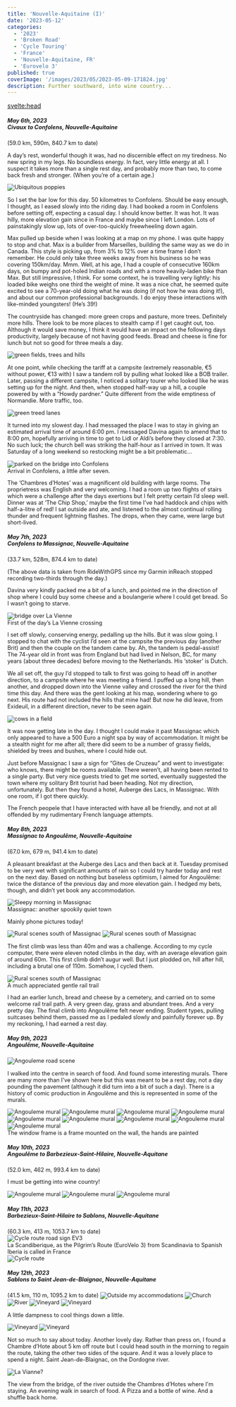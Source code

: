 ```yaml
---
title: 'Nouvelle-Aquitaine (I)'
date: '2023-05-12'
categories:
  - '2023'
  - 'Broken Road'
  - 'Cycle Touring'
  - 'France'
  - 'Nouvelle-Aquitaine, FR'
  - 'Eurovelo 3'
published: true
coverImage: '/images/2023/05/2023-05-09-171824.jpg'
description: Further southward, into wine country...
---
```


<svelte:head>

<title>
2023 Nouvelle-Aquitaine
</title>
</svelte:head>

<script>
	import Img from '$lib/components/Img.svelte' 
    import DayCardHGroup from '$lib/components/DayCardHGroup.svelte' 
    import FormattedDate from '$lib/components/FormattedDate.svelte'
</script>

<section class="card">
  <h5>
  	May 6th, 2023
  	<br /> Civaux to Confolens, Nouvelle-Aquitaine
  </h5>
  (59.0 km, 590m, 840.7 km to date)

   <p> 
    A day’s rest, wonderful though it was, had no discernible effect on my tiredness. No new spring in my legs. No boundless energy. In fact, very little energy at all. I suspect it takes more than a single rest day, and probably more than two, to come back fresh and stronger. (When you’re of a certain age.)
   </p>
    <img alt="Ubiquitous poppies" src="/images/2023/05/2023-05-06-111416.jpg" />
    <p>So I set the bar low for this day. 50 kilometres to Confolens. Should be easy enough, I thought, as I eased slowly into the riding day. I had booked a room in Confolens before setting off, expecting a casual day. I should know better. It was hot. It was hilly, more elevation gain since in France and maybe since I left London. Lots of painstakingly slow up, lots of over-too-quickly freewheeling down again.
    </p>
    <p>Max pulled up beside when I was looking at a map on my phone. I was quite happy to stop and chat. Max is a builder from Marseilles, building the same way as we do in Canada. This style is picking up, from 3% to 12% over a time frame I don’t remember. He could only take three weeks away from his business so he was covering 150km/day. Mmm. Well, at his age, I had a couple of consecutive 160km days, on bumpy and pot-holed Indian roads and with a more heavily-laden bike than Max. But still impressive, I think. For some context, he is travelling very lightly: his loaded bike weighs one third the weight of mine. It was a nice chat, he seemed quite excited to see a 70-year-old doing what he was doing (if not how he was doing it!), and about our common professional backgrounds. I do enjoy these interactions with like-minded youngsters! (He’s 39!)
    </p>
    <p>The countryside has changed: more green crops and pasture, more trees. Definitely more hills. There look to be more places to stealth camp if I get caught out, too. Although it would save money, I think it would have an impact on the following days productivity, largely because of not having good feeds. Bread and cheese is fine for lunch but not so good for three meals a day.
    </p>
    <img alt="green fields, trees and hills" src="/images/2023/05/2023-05-06-173049.jpg" />
    <p>At one point, while checking the tariff at a campsite (extremely reasonable, &euro;5 without power, &euro;13 with) I saw a tandem roll by pulling what looked like a BOB trailer. Later, passing a different campsite, I noticed a solitary tourer who looked like he was setting up for the night. And then, when stopped half-way up a hill, a couple powered by with a “Howdy pardner.” Quite different from the wide emptiness of Normandie. More traffic, too.
    </p>
    <img alt="green treed lanes" src="/images/2023/05/2023-05-06-183436.jpg" />
    <p>It turned into my slowest day. I had messaged the place I was to stay in giving an estimated arrival time of around 6:00 pm. I messaged Davina again to amend that to 8:00 pm, hopefully arriving in time to get to Lidl or Aldi’s before they closed at 7:30. No such luck; the church bell was striking the half-hour as I arrived in town. It was Saturday of a long weekend so restocking might be a bit problematic…
    </p>
    <img alt="parked on the bridge into Confolens" src="/images/2023/05/2023-05-06-190839.jpg" />
    <div class="caption">Arrival in Confolens, a little after seven.</div>
    <p>The ‘Chambres d’Hotes’ was a magnificent old building with large rooms. The proprietress was English and very welcoming. I had a room up two flights of stairs which were a challenge after the days exertions but I felt pretty certain I’d sleep well. Dinner was at ‘The Chip Shop,’ maybe the first time I’ve had haddock and chips with half-a-litre of red! I sat outside and ate, and listened to the almost continual rolling thunder and frequent lightning flashes. The drops, when they came, were large but short-lived.
    </p>
</section>

<section class="card">
  <h5>
  	May 7th, 2023
  	<br /> Confolens to Massignac, Nouvelle-Aquitaine
  </h5>
  (33.7 km, 528m, 874.4 km to date)

  <p>(The above data is taken from RideWithGPS since my Garmin inReach stopped recording two-thirds through the day.)
  </p>
  <p>Davina very kindly packed me a bit of a lunch, and pointed me in the direction of shop where I could buy some cheese and a boulangerie where I could get bread. So I wasn’t going to starve.
  </p>
  <img alt="bridge over La Vienne" src="/images/2023/05/2023-05-07-120701.jpg" />
  <div class="caption">First of the day’s La Vienne crossing</div>
  <p>I set off slowly, conserving energy, pedalling up the hills. But it was slow going. I stopped to chat with the cyclist I’d seen at the campsite the previous day (another Brit) and then the couple on the tandem came by. Ah, the tandem is pedal-assist! The 74-year old in front was from England but had lived in Nelson, BC, for many years (about three decades) before moving to the Netherlands. His ‘stoker’ is Dutch.
  </p>
  <p>We all set off, the guy I’d stopped to talk to first was going to head off in another direction, to a campsite where he was meeting a friend. I puffed up a long hill, then another, and dropped down into the Vienne valley and crossed the river for the third time this day. And there was the gent looking at his map, wondering where to go next. His route had not included the hills that mine had! But now he did leave, from Exideuil, in a different direction, never to be seen again.
  </p>
    <img alt="cows in a field" src="/images/2023/05/2023-05-07-124821.jpg" />
    <p>It was now getting late in the day. I thought I could make it past Massignac which only appeared to have a 500 Euro a night spa by way of accommodation. It might be a stealth night for me after all; there did seem to be a number of grassy fields, shielded by trees and bushes, where I could hide out.
    </p>
    <p>Just before Massignac I saw a sign for “Gites de Cruzeau” and went to investigate: who knows, there might be rooms available. There weren’t, all having been rented to a single party. But very nice guests tried to get me sorted, eventually suggested the town where my solitary Brit tourist had been heading. Not my direction, unfortunately. But then they found a hotel, Auberge des Lacs, in Massignac. With one room, if I got there quickly.
    </p>
   <p> The French peopele that I have interacted with have all be friendly, and not at all offended by my rudimentary French language attempts.</p>
</section>

<section class="card">
   <h5>
  	  May 8th, 2023<br />Massignac to Angoulême, Nouvelle-Aquitaine
    </h5>
    (67.0 km, 679 m, 941.4 km to date)
    <p>A pleasant breakfast at the Auberge des Lacs and then back at it. Tuesday promised to be very wet with significant amounts of rain so I could try harder today and rest on the next day. Based on nothing but baseless optimism, I aimed for Angoulême: twice the distance of the previous day and more elevation gain. I hedged my bets, though, and didn’t yet book any accommodation.</p>
    <img alt="Sleepy morning in Massignac" src="/images/2023/05/phone/20230508_1045.jpg" />
    <div class="caption">Massignac: another spookily quiet town</div>
    <p>Mainly phone pictures today!
    </p>
    <img alt="Rural scenes south of Massignac" src="/images/2023/05/phone/20230508_1115.jpg" />
    <img alt="Rural scenes south of Massignac" src="/images/2023/05/phone/20230508_1125.jpg" />
    <p>The first climb was less than 40m and was a challenge. According to my cycle computer, there were eleven noted climbs in the day, with an average elevation gain of around 60m. This first climb didn’t augur well. But I just plodded on, hill after hill, including a brutal one of 110m. Somehow, I cycled them.
    </p>
    <img alt="Rural scenes south of Massignac" src="/images/2023/05/phone/20230508_1628.jpg" />
    <div class="caption">A much appreciated gentle rail trail</div>
    <p>I had an earlier lunch, bread and cheese by a cemetery, and carried on to some welcome rail trail path. A very green day, grass and abundant trees. And a very pretty day. The final climb into Angoulême felt never ending. Student types, pulling suitcases behind them, passed me as I pedaled slowly and painfully forever up. By my reckoning, I had earned a rest day.
    </p>
</section>

<section class="card">
   <h5>
  	  May 9th, 2023
  	  <br /> Angoulême, Nouvelle-Aquitaine
    </h5>
    <img alt="Angouleme road scene" src="/images/2023/05/2023-05-09-134049.jpg" />
    <p>I walked into the centre in search of food. And found some interesting murals. There are many more than I’ve shown here but this was meant to be a rest day, not a day pounding the pavement (although it did turn into a bit of such a day). There is a history of comic production in Angoulême and this is represented in some of the murals.</p>
    <img alt="Angouleme mural" src="/images/2023/05/2023-05-09-134037.jpg" />
    <img alt="Angouleme mural" src="/images/2023/05/2023-05-09-134749.jpg" />
    <img alt="Angouleme mural" src="/images/2023/05/2023-05-09-134758.jpg" />
    <img alt="Angouleme mural" src="/images/2023/05/2023-05-09-135140.jpg" />
    <img alt="Angouleme mural" src="/images/2023/05/2023-05-09-142031.jpg" />
    <img alt="Angouleme mural" src="/images/2023/05/2023-05-09-142118.jpg" />
    <img alt="Angouleme mural" src="/images/2023/05/2023-05-09-142105.jpg" />
    <img alt="Angouleme mural" src="/images/2023/05/2023-05-09-171808.jpg" />
    <img alt="Angouleme mural" src="/images/2023/05/2023-05-09-171824.jpg" />
    <div class="caption">The window frame is a frame mounted on the wall, the hands are painted</div>
</section>

<section class="card">
   <h5>
  	  May 10th, 2023
  	  <br /> Angoulême to Barbezieux-Saint-Hilaire, Nouvelle-Aquitane
    </h5>
    (52.0 km, 462 m, 993.4 km to date)
    <p>I must be getting into wine country!</p>
    <img alt="Angouleme mural" src="/images/2023/05/2023-05-10-175356.jpg" />
    <img alt="Angouleme mural" src="/images/2023/05/2023-05-10-183437.jpg" />
    <img alt="Angouleme mural" src="/images/2023/05/2023-05-10-184719.jpg" />
</section>

<section class="card">
   <h5>
  	  May 11th, 2023
  	  <br /> Barbezieux-Saint-Hilaire to Sablons, Nouvelle-Aquitane
    </h5>
    (60.3 km, 413 m, 1053.7 km to date)
    <div class="w-60">
        <img alt="Cycle route road sign EV3" src="/images/2023/05/phone/20230511_1349.jpg" />
        <div class="caption">La Scandiberique, as the Pilgrim’s Route (EuroVelo 3) from Scandinavia to Spanish Iberia is called in France</div>
    </div>
    <img alt="Cycle route" src="/images/2023/05/2023-05-11-163342.jpg" />
    
</section>

<section class="card">
   <h5>
  	  May 12th, 2023
  	  <br /> Sablons to Saint Jean-de-Blaignac, Nouvelle-Aquitane
    </h5>
    (41.5 km, 110 m, 1095.2 km to date)
    <img alt="Outside my accommodations" src="/images/2023/05/2023-05-12-105129.jpg" />
    <img alt="Church" src="/images/2023/05/2023-05-12-113745.jpg" />
    <img alt="River" src="/images/2023/05/2023-05-12-114954.jpg" />
    <img alt="Vineyard" src="/images/2023/05/2023-05-12-135303.jpg" />
    <img alt="Vineyard" src="/images/2023/05/2023-05-12-150430.jpg" />
    <p>
    A little dampness to cool things down a little.</p>
    <img alt="Vineyard" src="/images/2023/05/2023-05-12-150447.jpg" />
    <img alt="Vineyard" src="/images/2023/05/2023-05-12-152500.jpg" />    
    <p>Not so much to say about today. Another lovely day. Rather than press on, I found a Chambre d’Hote about 5 km off route but I could head south in the morning to regain the route, taking the other two sides of the square. And it was a lovely place to spend a night. Saint Jean-de-Blaignac, on the Dordogne river.
    </p>
    <img alt="La Vianne?" src="/images/2023/05/phone/20230512_194432504.jpg" />
    <p>The view from the bridge, of the river outside the Chambres d’Hotes where I'm staying. An evening walk in search of food. A Pizza and a bottle of wine. And a shuffle back home.</p>
</section>

<style>
    section {
        font-size: 90%
    }
</style>
